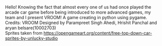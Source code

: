 Hello! Knowing the fact that almost every one of us had once played the arcade car game before being introduced to more advanced games, my team and I present VROOM!
A game creating in python using pygame. 
Credits:
VROOM
Designed by Parampreet Singh Ahedi, Hrishit Panchal and aryan belsare(10002703)  
Sprites taken from https://opengameart.org/content/free-top-down-car-sprites-by-unlucky-studio
